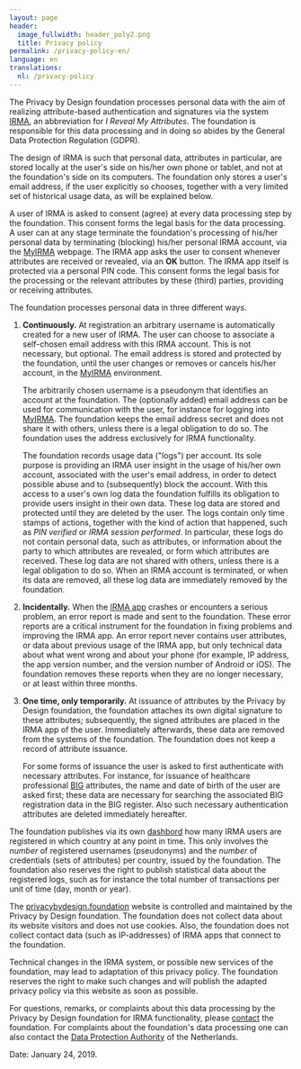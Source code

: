 ```yaml
---
layout: page
header:
  image_fullwidth: header_poly2.png
  title: Privacy policy
permalink: /privacy-policy-en/
language: en
translations:
  nl: /privacy-policy
---
```


The Privacy by Design foundation processes personal data with the aim
of realizing attribute-based authentication and signatures via the
system [IRMA](/irma-en), an abbreviation for *I Reveal My Attributes*.
The foundation is responsible for this data processing and in doing so
abides by the General Data Protection Regulation (GDPR).

The design of IRMA is such that personal data, attributes in
particular, are stored locally at the user's side on his/her own phone
or tablet, and not at the foundation's side on its computers. The
foundation only stores a user's email address, if the user explicitly
so chooses, together with a very limited set of historical usage data,
as will be explained below.

A user of IRMA is asked to consent (agree) at every data processing
step by the foundation. This consent forms the legal basis for the
data processing. A user can at any stage terminate the foundation's
processing of his/her personal data by terminating (blocking) his/her
personal IRMA account, via the [MyIRMA](/myirma) webpage. The IRMA app
asks the user to consent whenever attributes are received or revealed,
via an **OK** button. The IRMA app itself is protected via a personal
PIN code. This consent forms the legal basis for the processing or the
relevant attributes by these (third) parties, providing or receiving
attributes.

The foundation processes personal data in three different ways.

1. **Continuously.** At registration an arbitrary username is
   automatically created for a new user of IRMA. The user can choose
   to associate a self-chosen email address with this IRMA
   account. This is not necessary, but optional. The email address is
   stored and protected by the foundation, until the user changes or
   removes or cancels his/her account, in the [MyIRMA](/myirma)
   environment.

   The arbitrarily chosen username is a pseudonym that identifies an
   account at the foundation. The (optionally added) email address 
   can be used for communication with the user, for instance for
   logging into [MyIRMA](/myirma). The foundation keeps the email
   address secret and does not share it with others, unless there is a
   legal obligation to do so. The foundation uses the address
   exclusively for IRMA functionality.

   The foundation records usage data ("logs") per account. Its sole
   purpose is providing an IRMA user insight in the usage of his/her
   own account, associated with the user's email address, in order to
   detect possible abuse and to (subsequently) block the account. With
   this access to a user's own log data the foundation fulfills its
   obligation to provide users insight in their own data. These log
   data are stored and protected until they are deleted by the
   user. The logs contain only time stamps of actions, together with
   the kind of action that happened, such as *PIN verified* or *IRMA
   session performed*. In particular, these logs do not contain
   personal data, such as attributes, or information about the party
   to which attributes are revealed, or form which attributes are
   received. These log data are not shared with others, unless there
   is a legal obligation to do so. When an IRMA account is terminated,
   or when its data are removed, all these log data are immediately
   removed by the foundation.

2. **Incidentally.** When the [IRMA app](/download-en) crashes or
   encounters a serious problem, an error report is made and sent to
   the foundation. These error reports are a critical instrument for
   the foundation in fixing problems and improving the IRMA app.  An
   error report never contains user attributes, or data about
   previous usage of the IRMA app, but only technical data about what
   went wrong and about your phone (for example, IP address, the app
   version number, and the version number of Android or iOS). The
   foundation removes these reports when they are no longer necessary,
   or at least within three months.

3. **One time, only temporarily.** At issuance of attributes by the
   Privacy by Design foundation, the foundation attaches its own
   digital signature to these attributes; subsequently, the signed
   attributes are placed in the IRMA app of the user. Immediately
   afterwards, these data are removed from the systems of the
   foundation. The foundation does not keep a record of attribute
   issuance.

   For some forms of issuance the user is asked to first authenticate
   with necessary attributes. For instance, for issuance of healthcare
   professional [BIG](https://english.bigregister.nl/) attributes, the
   name and date of birth of the user are asked first; these data are
   necessary for searching the associated BIG registration data in the
   BIG register. Also such necessary authentication attributes are
   deleted immediately hereafter.

The foundation publishes via its own
[dashbord](https://metrics.privacybydesign.foundation/grafana/dashboard/db/irma-dashboard?orgId=1)
how many IRMA users are registered in which country at any point in
time. This only involves the *number* of registered usernames
(pseudonyms) and the *number* of credentials (sets of attributes) per
country, issued by the foundation. The foundation also reserves the
right to publish statistical data about the registered logs, such as
for instance the total number of transactions per unit of time (day,
month or year).

The [privacybydesign.foundation](https://privacybydesign.foundation)
website is controlled and maintained by the Privacy by Design
foundation. The foundation does not collect data about its website
visitors and does not use cookies. Also, the foundation does not
collect contact data (such as IP-addresses) of IRMA apps that connect
to the foundation.

Technical changes in the IRMA system, or possible new services of the
foundation, may lead to adaptation of this privacy policy. The
foundation reserves the right to make such changes and will publish
the adapted privacy policy via this website as soon as possible.

For questions, remarks, or complaints about this data processing by
the Privacy by Design foundation for IRMA functionality, please
[contact](/contact-en) the foundation. For complaints about the
foundation's data processing one can also contact the [Data Protection
Authority](https://autoriteitpersoonsgegevens.nl/en) of the
Netherlands.

Date: January 24, 2019.
